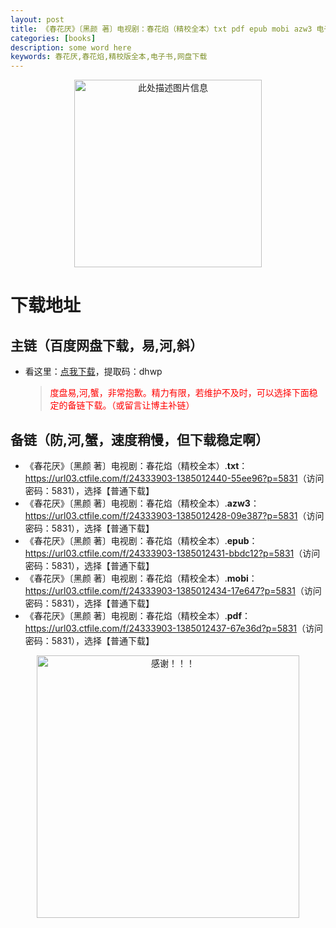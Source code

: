 ```yaml
---
layout: post
title: 《春花厌》〔黑颜 著〕电视剧：春花焰（精校全本）txt pdf epub mobi azw3 电子书网盘下载
categories: [books]
description: some word here
keywords: 春花厌,春花焰,精校版全本,电子书,网盘下载
---
```


<div align="center"><img src="https://qweree.cn/wp-content/uploads/2024/10/chun-hua-yan-tuya.jpg" alt="此处描述图片信息" width="300px" height="auto"></div>

# 下载地址

## 主链（百度网盘下载，易,河,斜）

- 看这里：[点我下载](https://pan.baidu.com/s/1iMXUbSbtZQZjDcqDmnWUyw?pwd=dhwp)，提取码：dhwp

  > <p style="color:red" >度盘易,河,蟹，非常抱歉。精力有限，若维护不及时，可以选择下面稳定的备链下载。（或留言让博主补链）</p>

## 备链（防,河,蟹，速度稍慢，但下载稳定啊）

- 《春花厌》〔黑颜 著〕电视剧：春花焰（精校全本）.**txt**：<https://url03.ctfile.com/f/24333903-1385012440-55ee96?p=5831>（访问密码：5831），选择【普通下载】
- 《春花厌》〔黑颜 著〕电视剧：春花焰（精校全本）.**azw3**：<https://url03.ctfile.com/f/24333903-1385012428-09e387?p=5831>（访问密码：5831），选择【普通下载】
- 《春花厌》〔黑颜 著〕电视剧：春花焰（精校全本）.**epub**：<https://url03.ctfile.com/f/24333903-1385012431-bbdc12?p=5831>（访问密码：5831），选择【普通下载】
- 《春花厌》〔黑颜 著〕电视剧：春花焰（精校全本）.**mobi**：<https://url03.ctfile.com/f/24333903-1385012434-17e647?p=5831>（访问密码：5831），选择【普通下载】
- 《春花厌》〔黑颜 著〕电视剧：春花焰（精校全本）.**pdf**：<https://url03.ctfile.com/f/24333903-1385012437-67e36d?p=5831>（访问密码：5831），选择【普通下载】

<div align="center"><img src="https://pic.imgdb.cn/item/6707df6bd29ded1a8ce37031.gif" alt="感谢！！！" width="420px" height="auto"/></div>
